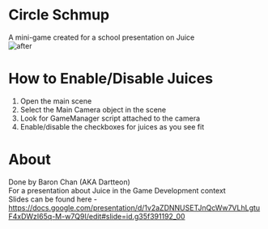 # Circle Schmup  
A mini-game created for a school presentation on Juice  
![after](https://user-images.githubusercontent.com/9067940/31593523-cced532c-b261-11e7-857d-d48e6d3d75cb.gif)  

# How to Enable/Disable Juices
1) Open the main scene  
2) Select the Main Camera object in the scene  
3) Look for GameManager script attached to the camera  
4) Enable/disable the checkboxes for juices as you see fit  

# About
Done by Baron Chan (AKA Dartteon)  
For a presentation about Juice in the Game Development context  
Slides can be found here -  
https://docs.google.com/presentation/d/1v2aZDNNUSETJnQcWw7VLhLgtuF4xDWzI65q-M-w7Q9I/edit#slide=id.g35f391192_00
